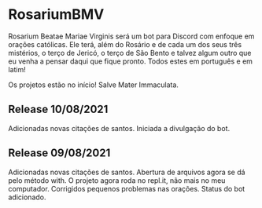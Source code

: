 # RosariumBMV

Rosarium Beatae Mariae Virginis será um bot para Discord com enfoque em orações católicas. Ele terá, além do 
Rosário e de cada um dos seus três mistérios, o terço de Jericó, o terço de São Bento e talvez algum outro 
que eu venha a pensar daqui que fique pronto. Todos estes em português e em latim!

Os projetos estão no início! Salve Mater Immaculata.

## Release 10/08/2021
Adicionadas novas citações de santos. Iniciada a divulgação do bot.

## Release 09/08/2021
Adicionadas novas citações de santos. Abertura de arquivos agora se dá pelo método with. O projeto agora roda no repl.it,
não mais no meu computador. Corrigidos pequenos problemas nas orações. Status do bot adicionado.
